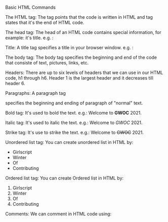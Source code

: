 Basic HTML Commands


The HTML tag: The <html> tag points that the code is written in HTML and </html> tag states that it's the end of HTML code.

The head tag: The head of an HTML code contains special information, for example: it's title.
e.g. : 
<html>
<head>
<title>Hello! Welcome to Girlscript Winter of Contributing</title>
</head>
</html>

Title: A title tag specifies a title in your browser window. 
e.g. : <title>Hello! Welcome to Girlscript Winter of Contributing</title>

The body tag: The body tag specifies the beginning and end of the code that consiste of text, pictures, links, etc.
<html>
<head>
<title>Hello! Welcome to Girlscript Winter of Contributing</title>
</head>
<body>
  
Headers: There are up to six levels of headers that we can use in our HTML code, h1 through h6. Header 1 is the largest header and it decreases till header 6.

Paragraphs: A paragraph tag <p> specifies the beginning and ending of paragraph of "normal" text.

Bold tag: It's used to bold the text.
e.g.: Welcome to <b>GWOC</b> 2021. 
 
Italic tag: It's used to italic the text.
e.g.: Welcome to <i>GWOC</i> 2021.
        
Strike tag: It's use to strike the text.
e.g.: Welcome to <strike>GWOC</strike> 2021.  
        
Unordered list tag: You can create unordered list in HTML by:
        
<ul>
<li> Girlscript
<li> Winter
<li> Of
<li> Contributing
</ul>
       
Ordered list tag: You can create Ordered list in HTML by:
        
<ol>
<li> Girlscript
<li> Winter
<li> Of
<li> Contributing
</ol>
        
Comments: We can comment in HTML code using:
<!-----Welcome to GWOC'21----->
     
